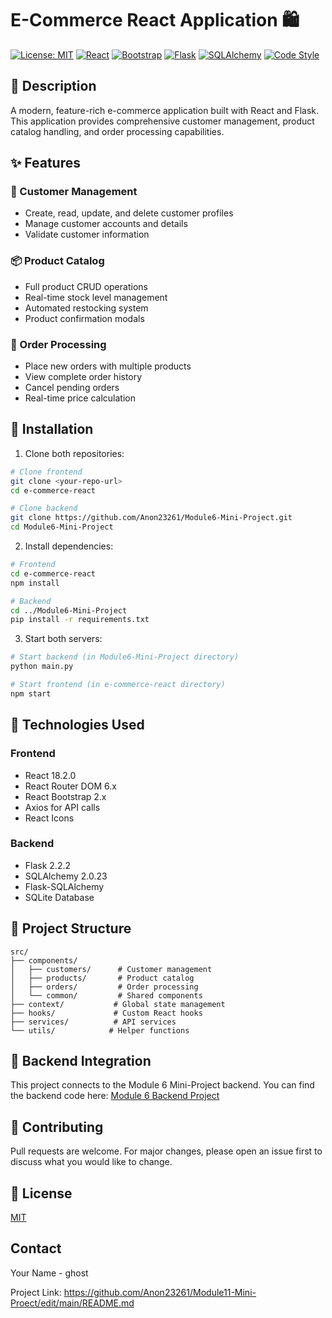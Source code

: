 # E-Commerce React Application 🛍️

[![License: MIT](https://img.shields.io/badge/License-MIT-yellow.svg)](https://opensource.org/licenses/MIT)
[![React](https://img.shields.io/badge/React-18.2.0-blue.svg)](https://reactjs.org/)
[![Bootstrap](https://img.shields.io/badge/Bootstrap-5.3.0-purple.svg)](https://getbootstrap.com/)
[![Flask](https://img.shields.io/badge/Flask-2.2.2-green.svg)](https://flask.palletsprojects.com/)
[![SQLAlchemy](https://img.shields.io/badge/SQLAlchemy-2.0.23-red.svg)](https://www.sqlalchemy.org/)
[![Code Style](https://img.shields.io/badge/code_style-standard-brightgreen.svg)](https://standardjs.com)

## 🌟 Description

A modern, feature-rich e-commerce application built with React and Flask. This application provides comprehensive customer management, product catalog handling, and order processing capabilities.

## ✨ Features

### 👤 Customer Management
- Create, read, update, and delete customer profiles
- Manage customer accounts and details
- Validate customer information
  
### 📦 Product Catalog
- Full product CRUD operations
- Real-time stock level management
- Automated restocking system
- Product confirmation modals
  
### 🛒 Order Processing
- Place new orders with multiple products
- View complete order history
- Cancel pending orders
- Real-time price calculation

## 🚀 Installation

1. Clone both repositories:
```bash
# Clone frontend
git clone <your-repo-url>
cd e-commerce-react

# Clone backend
git clone https://github.com/Anon23261/Module6-Mini-Project.git
cd Module6-Mini-Project
```

2. Install dependencies:
```bash
# Frontend
cd e-commerce-react
npm install

# Backend
cd ../Module6-Mini-Project
pip install -r requirements.txt
```

3. Start both servers:
```bash
# Start backend (in Module6-Mini-Project directory)
python main.py

# Start frontend (in e-commerce-react directory)
npm start
```

## 🔧 Technologies Used

### Frontend
- React 18.2.0
- React Router DOM 6.x
- React Bootstrap 2.x
- Axios for API calls
- React Icons

### Backend
- Flask 2.2.2
- SQLAlchemy 2.0.23
- Flask-SQLAlchemy
- SQLite Database

## 📁 Project Structure

```
src/
├── components/
│   ├── customers/      # Customer management
│   ├── products/       # Product catalog
│   ├── orders/         # Order processing
│   └── common/         # Shared components
├── context/           # Global state management
├── hooks/             # Custom React hooks
├── services/          # API services
└── utils/            # Helper functions
```

## 🔗 Backend Integration

This project connects to the Module 6 Mini-Project backend. You can find the backend code here:
[Module 6 Backend Project](https://github.com/Anon23261/Module6-Mini-Project.git)

## 🤝 Contributing

Pull requests are welcome. For major changes, please open an issue first to discuss what you would like to change.

## 📝 License

[MIT](https://choosealicense.com/licenses/mit/)

## Contact

Your Name - ghost

Project Link: https://github.com/Anon23261/Module11-Mini-Proect/edit/main/README.md

